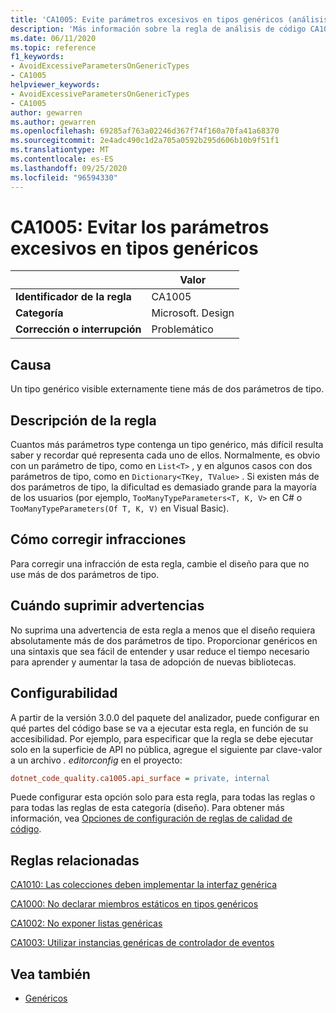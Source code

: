 ```yaml
---
title: 'CA1005: Evite parámetros excesivos en tipos genéricos (análisis de código)'
description: 'Más información sobre la regla de análisis de código CA1005: Evite parámetros excesivos en tipos genéricos'
ms.date: 06/11/2020
ms.topic: reference
f1_keywords:
- AvoidExcessiveParametersOnGenericTypes
- CA1005
helpviewer_keywords:
- AvoidExcessiveParametersOnGenericTypes
- CA1005
author: gewarren
ms.author: gewarren
ms.openlocfilehash: 69285af763a02246d367f74f160a70fa41a68370
ms.sourcegitcommit: 2e4adc490c1d2a705a0592b295d606b10b9f51f1
ms.translationtype: MT
ms.contentlocale: es-ES
ms.lasthandoff: 09/25/2020
ms.locfileid: "96594330"
---
```

# <a name="ca1005-avoid-excessive-parameters-on-generic-types"></a>CA1005: Evitar los parámetros excesivos en tipos genéricos

| | Valor |
|-|-|
| **Identificador de la regla** |CA1005|
| **Categoría** |Microsoft. Design|
| **Corrección o interrupción** |Problemático|

## <a name="cause"></a>Causa

Un tipo genérico visible externamente tiene más de dos parámetros de tipo.

## <a name="rule-description"></a>Descripción de la regla

Cuantos más parámetros type contenga un tipo genérico, más difícil resulta saber y recordar qué representa cada uno de ellos. Normalmente, es obvio con un parámetro de tipo, como en `List<T>` , y en algunos casos con dos parámetros de tipo, como en `Dictionary<TKey, TValue>` . Si existen más de dos parámetros de tipo, la dificultad es demasiado grande para la mayoría de los usuarios (por ejemplo, `TooManyTypeParameters<T, K, V>` en C# o `TooManyTypeParameters(Of T, K, V)` en Visual Basic).

## <a name="how-to-fix-violations"></a>Cómo corregir infracciones

Para corregir una infracción de esta regla, cambie el diseño para que no use más de dos parámetros de tipo.

## <a name="when-to-suppress-warnings"></a>Cuándo suprimir advertencias

No suprima una advertencia de esta regla a menos que el diseño requiera absolutamente más de dos parámetros de tipo. Proporcionar genéricos en una sintaxis que sea fácil de entender y usar reduce el tiempo necesario para aprender y aumentar la tasa de adopción de nuevas bibliotecas.

## <a name="configurability"></a>Configurabilidad

A partir de la versión 3.0.0 del paquete del analizador, puede configurar en qué partes del código base se va a ejecutar esta regla, en función de su accesibilidad. Por ejemplo, para especificar que la regla se debe ejecutar solo en la superficie de API no pública, agregue el siguiente par clave-valor a un archivo *. editorconfig* en el proyecto:

```ini
dotnet_code_quality.ca1005.api_surface = private, internal
```

Puede configurar esta opción solo para esta regla, para todas las reglas o para todas las reglas de esta categoría (diseño). Para obtener más información, vea [Opciones de configuración de reglas de calidad de código](../code-quality-rule-options.md).

## <a name="related-rules"></a>Reglas relacionadas

[CA1010: Las colecciones deben implementar la interfaz genérica](ca1010.md)

[CA1000: No declarar miembros estáticos en tipos genéricos](ca1000.md)

[CA1002: No exponer listas genéricas](ca1002.md)

[CA1003: Utilizar instancias genéricas de controlador de eventos](ca1003.md)

## <a name="see-also"></a>Vea también

- [Genéricos](../../../csharp/programming-guide/generics/index.md)
